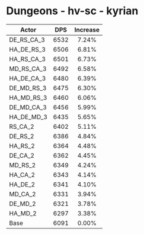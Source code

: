 # Dungeons - hv-sc - kyrian
| Actor | DPS | Increase |
|---|:---:|:---:|
|DE_RS_CA_3|6532|7.24%|
|HA_DE_RS_3|6506|6.81%|
|HA_RS_CA_3|6501|6.73%|
|MD_RS_CA_3|6492|6.58%|
|HA_DE_CA_3|6480|6.39%|
|DE_MD_RS_3|6475|6.30%|
|HA_MD_RS_3|6460|6.06%|
|DE_MD_CA_3|6456|5.99%|
|HA_DE_MD_3|6435|5.65%|
|RS_CA_2|6402|5.11%|
|DE_RS_2|6386|4.84%|
|HA_RS_2|6364|4.48%|
|DE_CA_2|6362|4.45%|
|MD_RS_2|6349|4.24%|
|HA_CA_2|6343|4.14%|
|HA_DE_2|6341|4.10%|
|MD_CA_2|6331|3.94%|
|DE_MD_2|6321|3.78%|
|HA_MD_2|6297|3.38%|
|Base|6091|0.00%|
